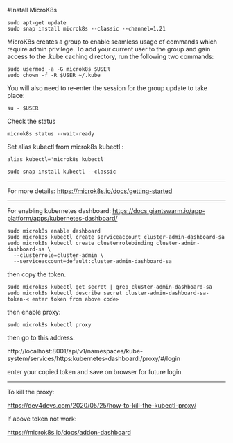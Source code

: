 
#Install MicroK8s
```
sudo apt-get update
sudo snap install microk8s --classic --channel=1.21
```
MicroK8s creates a group to enable seamless usage of commands which require admin privilege. To add your current user to the group and gain access to the .kube caching directory, run the following two commands:
```
sudo usermod -a -G microk8s $USER
sudo chown -f -R $USER ~/.kube
```
You will also need to re-enter the session for the group update to take place:
```
su - $USER
```
Check the status
```
microk8s status --wait-ready

```
Set alias kubectl from microk8s kubectl :
```
alias kubectl='microk8s kubectl'

sudo snap install kubectl --classic
```
*******************
For more details:
https://microk8s.io/docs/getting-started
*******************
For enabling kubernetes dashboard:
https://docs.giantswarm.io/app-platform/apps/kubernetes-dashboard/
```
sudo microk8s enable dashboard
sudo microk8s kubectl create serviceaccount cluster-admin-dashboard-sa
sudo microk8s kubectl create clusterrolebinding cluster-admin-dashboard-sa \
  --clusterrole=cluster-admin \
  --serviceaccount=default:cluster-admin-dashboard-sa
  ```
  then copy the token.
  ```
  sudo microk8s kubectl get secret | grep cluster-admin-dashboard-sa
  sudo microk8s kubectl describe secret cluster-admin-dashboard-sa-token-< enter token from above code>
  ```
  
  then enable proxy:
  ```
  sudo microk8s kubectl proxy
  ```
  
  then go to this address:
  
  http://localhost:8001/api/v1/namespaces/kube-system/services/https:kubernetes-dashboard:/proxy/#/login
  
  enter your copied token and save on browser for future login.
  *********************************
  To kill the proxy:
  
  https://dev4devs.com/2020/05/25/how-to-kill-the-kubectl-proxy/
  
  If above token not work:
  
  https://microk8s.io/docs/addon-dashboard
